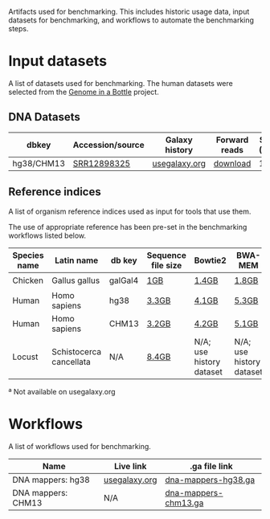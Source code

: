 Artifacts used for benchmarking. This includes historic usage data, input
datasets for benchmarking, and workflows to automate the benchmarking steps.

# Input datasets

A list of datasets used for benchmarking. The human datasets were selected from
the [Genome in a Bottle](https://www.nist.gov/programs-projects/genome-bottle)
project.

## DNA Datasets

| dbkey      | Accession/source                                           | Galaxy history                                                                 | Forward reads                                                                                          | Size (GB) | Reverse reads                                                                                          | Size (GB) |
|------------|------------------------------------------------------------|--------------------------------------------------------------------------------|--------------------------------------------------------------------------------------------------------|-----------|--------------------------------------------------------------------------------------------------------|-----------|
| hg38/CHM13 | [SRR12898325](https://www.ncbi.nlm.nih.gov/sra/SRX9363363) | [usegalaxy.org](https://usegalaxy.org/u/eafgan/h/benchmarking-input-human-30x) | [download](https://benchmarking-inputs.s3.amazonaws.com/SRR12898325/NextSeq_LAB02_Son3_REP01-R1.fq.gz) | 16.7      | [download](https://benchmarking-inputs.s3.amazonaws.com/SRR12898325/NextSeq_LAB02_Son3_REP01-R2.fq.gz) | 17.5      |

## Reference indices

A list of organism reference indices used as input for tools that use them.

The use of appropriate reference has been pre-set in the benchmarking workflows
listed below.

| Species name | Latin name                  | db key  | Sequence file size                                                                              | Bowtie2                                                                                                                  | BWA-MEM                                                                                                                  | HISAT2                                                                                                                     | minimap2 |
|--------------|-----------------------------|---------|-------------------------------------------------------------------------------------------------|--------------------------------------------------------------------------------------------------------------------------|--------------------------------------------------------------------------------------------------------------------------|----------------------------------------------------------------------------------------------------------------------------|----------|
| Chicken      | Gallus gallus               | galGal4 | [1GB](http://openbiorefdata.org/#galaxy/v1/data.galaxyproject.org/byhand/galGal4/seq/)          | [1.4GB](http://openbiorefdata.org/#galaxy/v1/data.galaxyproject.org/managed/bowtie2_index/galGal4/)                      | [1.8GB](http://openbiorefdata.org/#galaxy/v1/data.galaxyproject.org/managed/bwa_mem_index/galGal4/)                      | [1.6GB](http://openbiorefdata.org/#galaxy/v1/data.galaxyproject.org/managed/hisat2_index/galGal4/)                         | ✔️        |
| Human        | Homo sapiens                | hg38    | [3.3GB](http://openbiorefdata.org/#galaxy/v1/data.galaxyproject.org/byhand/hg38/seq/)           | [4.1GB](http://openbiorefdata.org/#galaxy/v1/data.galaxyproject.org/byhand/hg38/hg38full/bowtie2_index/)                 | [5.3GB](http://openbiorefdata.org/#galaxy/v1/data.galaxyproject.org/byhand/hg38/hg38full/bwa_index_v0.7.10-r789/)        | [4.2GB](http://openbiorefdata.org/#galaxy/v1/data.galaxyproject.org/managed/hisat2_index/hg38/)                            | ✔️        |
| Human        | Homo sapiens                | CHM13   | [3.2GB](http://openbiorefdata.org/#galaxy/v1/data.galaxyproject.org/byhand/CHM13_T2T_v2.0/seq/) | [4.2GB](http://openbiorefdata.org/#galaxy/v1/data.galaxyproject.org/byhand/CHM13_T2T_v2.0/bowtie2_index/CHM13_T2T_v2.0/) | [5.1GB](http://openbiorefdata.org/#galaxy/v1/data.galaxyproject.org/byhand/CHM13_T2T_v2.0/bwa_mem_index/CHM13_T2T_v2.0/) | [4.5GB](http://openbiorefdata.org/#galaxy/v1/data.galaxyproject.org/byhand/CHM13_T2T_v2.0/hisat2_index/CHM13_T2T_v2.0/)ª   | ✔️        |
| Locust       | Schistocerca cancellata     | N/A     | [8.4GB](https://galaxy-benchmark-data.s3.amazonaws.com/locust.fasta)                            |  N/A; use history dataset                                                                                                | N/A; use history dataset                                                                                                 | N/A; use history dataset                                                                                                   | N/A; use history dataset |

ª Not available on usegalaxy.org

# Workflows

A list of workflows used for benchmarking.

| Name                  | Live link                                                                           | .ga file link                                                                                               |
|-----------------------|-------------------------------------------------------------------------------------|-------------------------------------------------------------------------------------------------------------|
| DNA mappers: hg38     | [usegalaxy.org](https://usegalaxy.org/u/eafgan/w/benchmarking-dna-mappers-hg38)     | [dna-mappers-hg38.ga](https://benchmarking-inputs.s3.amazonaws.com/benchmarking-dna-mappers-pe-hg38.ga)     |
| DNA mappers: CHM13    | N/A                                                                                 | [dna-mappers-chm13.ga](https://benchmarking-inputs.s3.amazonaws.com/benchmarking-dna-mappers-pe-chm13.ga)   |
